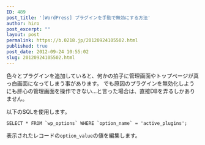 ```yaml
---
ID: 489
post_title: '[WordPress] プラグインを手動で無効にする方法'
author: hiro
post_excerpt: ""
layout: post
permalink: https://b.0218.jp/20120924105502.html
published: true
post_date: 2012-09-24 10:55:02
slug: 20120924105502.html
---
```

色々とプラグインを追加していると、何かの拍子に管理画面やトップページが真っ白画面になってしまう事があります。
でも原因のプラグインを無効化しようにも肝心の管理画面を操作できない…と言った場合は、直接DBを弄るしかありません。

<!--more-->

以下のSQLを使用します。
```language-sql
SELECT * FROM `wp_options` WHERE `option_name` = 'active_plugins';
```
表示されたレコードの<code>option_value</code>の値を編集します。